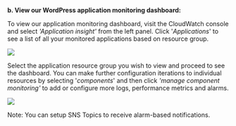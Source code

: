 ﻿**b. View our WordPress application monitoring dashboard:**

To view our application monitoring dashboard, visit the CloudWatch console and select *'Application insight'* from the left panel. Click '*Applications*' to see a list of all your monitored applications based on resource group.


![](Aspose.Words.794692f0-a722-4238-9843-fe06fb7161aa.001.png)


Select the application resource group you wish to view and proceed to see the dashboard. You can make further configuration iterations to individual resources by selecting '*components*' and then click *'manage component monitoring'* to add or configure more logs, performance metrics and alarms.

![](Aspose.Words.794692f0-a722-4238-9843-fe06fb7161aa.002.png)

Note: You can setup SNS Topics to receive alarm-based notifications.
